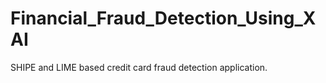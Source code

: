 # Financial_Fraud_Detection_Using_XAI
SHIPE and LIME based credit card fraud detection application.
